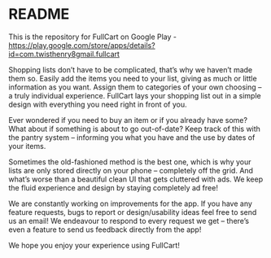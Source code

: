 # README #

This is the repository for FullCart on Google Play - https://play.google.com/store/apps/details?id=com.twisthenry8gmail.fullcart

Shopping lists don’t have to be complicated, that’s why we haven’t made them so.
Easily add the items you need to your list, giving as much or little information as you want. Assign them to categories of your own choosing – a truly individual experience. FullCart lays your shopping list out in a simple design with everything you need right in front of you.

Ever wondered if you need to buy an item or if you already have some? What about if something is about to go out-of-date? Keep track of this with the pantry system – informing you what you have and the use by dates of your items.

Sometimes the old-fashioned method is the best one, which is why your lists are only stored directly on your phone – completely off the grid.
And what’s worse than a beautiful clean UI that gets cluttered with ads. We keep the fluid experience and design by staying completely ad free!

We are constantly working on improvements for the app. If you have any feature requests, bugs to report or design/usability ideas feel free to send us an email! We endeavour to respond to every request we get – there’s even a feature to send us feedback directly from the app!

We hope you enjoy your experience using FullCart!
